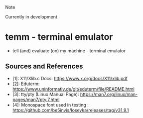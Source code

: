 >[!NOTE]
> Currently in development

# temm - terminal emulator
- tell (and) evaluate (on) my machine - terminal emulator

## Sources and References
- [1]: X11/Xlib.c Docs: https://www.x.org/docs/X11/xlib.pdf
- [2]: Eduterm: https://www.uninformativ.de/git/eduterm/file/README.html
- [3]: tty/pty (Linux Manual Page): https://man7.org/linux/man-pages/man7/pty.7.html
- [4]: Monospace font used in testing : https://github.com/be5invis/Iosevka/releases/tag/v31.9.1
